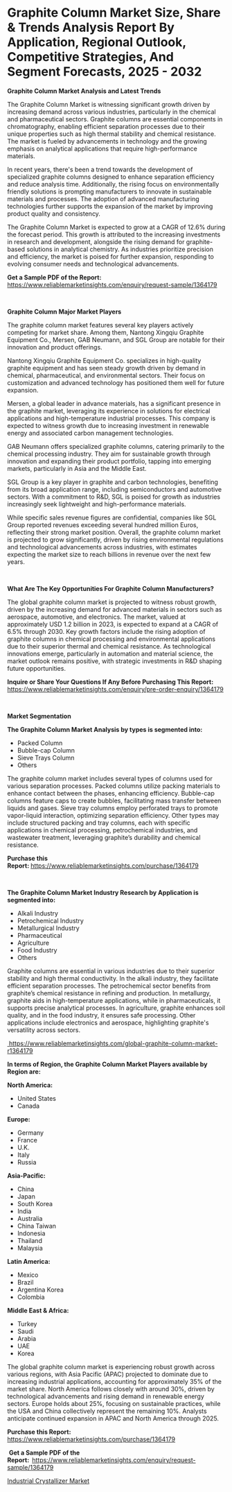 <p><h1>Graphite Column Market Size, Share & Trends Analysis Report By Application, Regional Outlook, Competitive Strategies, And Segment Forecasts, 2025 - 2032</h1></p><p><strong>Graphite Column Market Analysis and Latest Trends</strong></p>
<p><p>The Graphite Column Market is witnessing significant growth driven by increasing demand across various industries, particularly in the chemical and pharmaceutical sectors. Graphite columns are essential components in chromatography, enabling efficient separation processes due to their unique properties such as high thermal stability and chemical resistance. The market is fueled by advancements in technology and the growing emphasis on analytical applications that require high-performance materials.</p><p>In recent years, there's been a trend towards the development of specialized graphite columns designed to enhance separation efficiency and reduce analysis time. Additionally, the rising focus on environmentally friendly solutions is prompting manufacturers to innovate in sustainable materials and processes. The adoption of advanced manufacturing technologies further supports the expansion of the market by improving product quality and consistency.</p><p>The Graphite Column Market is expected to grow at a CAGR of 12.6% during the forecast period. This growth is attributed to the increasing investments in research and development, alongside the rising demand for graphite-based solutions in analytical chemistry. As industries prioritize precision and efficiency, the market is poised for further expansion, responding to evolving consumer needs and technological advancements.</p></p>
<p><strong>Get a Sample PDF of the Report:&nbsp;</strong> <a href="https://www.reliablemarketinsights.com/enquiry/request-sample/1364179?utm_campaign=2988&utm_medium=2&utm_source=Github&utm_content=ia&utm_term=10042025&utm_id=graphite-column">https://www.reliablemarketinsights.com/enquiry/request-sample/1364179</a></p>
<p>&nbsp;</p>
<p><strong>Graphite Column Major Market Players</strong></p>
<p><p>The graphite column market features several key players actively competing for market share. Among them, Nantong Xingqiu Graphite Equipment Co., Mersen, GAB Neumann, and SGL Group are notable for their innovation and product offerings.</p><p>Nantong Xingqiu Graphite Equipment Co. specializes in high-quality graphite equipment and has seen steady growth driven by demand in chemical, pharmaceutical, and environmental sectors. Their focus on customization and advanced technology has positioned them well for future expansion.</p><p>Mersen, a global leader in advance materials, has a significant presence in the graphite market, leveraging its experience in solutions for electrical applications and high-temperature industrial processes. This company is expected to witness growth due to increasing investment in renewable energy and associated carbon management technologies.</p><p>GAB Neumann offers specialized graphite columns, catering primarily to the chemical processing industry. They aim for sustainable growth through innovation and expanding their product portfolio, tapping into emerging markets, particularly in Asia and the Middle East.</p><p>SGL Group is a key player in graphite and carbon technologies, benefiting from its broad application range, including semiconductors and automotive sectors. With a commitment to R&D, SGL is poised for growth as industries increasingly seek lightweight and high-performance materials.</p><p>While specific sales revenue figures are confidential, companies like SGL Group reported revenues exceeding several hundred million Euros, reflecting their strong market position. Overall, the graphite column market is projected to grow significantly, driven by rising environmental regulations and technological advancements across industries, with estimates expecting the market size to reach billions in revenue over the next few years.</p></p>
<p>&nbsp;</p>
<p><strong>What Are The Key Opportunities For Graphite Column Manufacturers?</strong></p>
<p><p>The global graphite column market is projected to witness robust growth, driven by the increasing demand for advanced materials in sectors such as aerospace, automotive, and electronics. The market, valued at approximately USD 1.2 billion in 2023, is expected to expand at a CAGR of 6.5% through 2030. Key growth factors include the rising adoption of graphite columns in chemical processing and environmental applications due to their superior thermal and chemical resistance. As technological innovations emerge, particularly in automation and material science, the market outlook remains positive, with strategic investments in R&D shaping future opportunities.</p></p>
<p><strong>Inquire or Share Your Questions If Any Before Purchasing This Report:</strong> <a href="https://www.reliablemarketinsights.com/enquiry/pre-order-enquiry/1364179?utm_campaign=2988&utm_medium=2&utm_source=Github&utm_content=ia&utm_term=10042025&utm_id=graphite-column">https://www.reliablemarketinsights.com/enquiry/pre-order-enquiry/1364179</a></p>
<p>&nbsp;</p>
<p><strong>Market Segmentation</strong></p>
<p><strong>The Graphite Column Market Analysis by types is segmented into:</strong></p>
<p><ul><li>Packed Column</li><li>Bubble-cap Column</li><li>Sieve Trays Column</li><li>Others</li></ul></p>
<p><p>The graphite column market includes several types of columns used for various separation processes. Packed columns utilize packing materials to enhance contact between the phases, enhancing efficiency. Bubble-cap columns feature caps to create bubbles, facilitating mass transfer between liquids and gases. Sieve tray columns employ perforated trays to promote vapor-liquid interaction, optimizing separation efficiency. Other types may include structured packing and tray columns, each with specific applications in chemical processing, petrochemical industries, and wastewater treatment, leveraging graphite’s durability and chemical resistance.</p></p>
<p><strong>Purchase this Report:&nbsp;</strong><a href="https://www.reliablemarketinsights.com/purchase/1364179?utm_campaign=2988&utm_medium=2&utm_source=Github&utm_content=ia&utm_term=10042025&utm_id=graphite-column">https://www.reliablemarketinsights.com/purchase/1364179</a></p>
<p>&nbsp;</p>
<p><strong>The Graphite Column Market Industry Research by Application is segmented into:</strong></p>
<p><ul><li>Alkali Industry</li><li>Petrochemical Industry</li><li>Metallurgical Industry</li><li>Pharmaceutical</li><li>Agriculture</li><li>Food Industry</li><li>Others</li></ul></p>
<p><p>Graphite columns are essential in various industries due to their superior stability and high thermal conductivity. In the alkali industry, they facilitate efficient separation processes. The petrochemical sector benefits from graphite’s chemical resistance in refining and production. In metallurgy, graphite aids in high-temperature applications, while in pharmaceuticals, it supports precise analytical processes. In agriculture, graphite enhances soil quality, and in the food industry, it ensures safe processing. Other applications include electronics and aerospace, highlighting graphite's versatility across sectors.</p></p>
<p><a href="https://www.reliablemarketinsights.com/global-graphite-column-market-r1364179?utm_campaign=2988&utm_medium=2&utm_source=Github&utm_content=ia&utm_term=10042025&utm_id=graphite-column">&nbsp;https://www.reliablemarketinsights.com/global-graphite-column-market-r1364179</a></p>
<p><strong>In terms of Region, the Graphite Column Market Players available by Region are:</strong></p>
<p>
    <p> <strong> North America: </strong>
        <ul>
            <li>United States</li>
            <li>Canada</li>
        </ul>
        </p> 
    <p> <strong> Europe: </strong>
        <ul>
            <li>Germany</li>
            <li>France</li>
            <li>U.K.</li>
            <li>Italy</li>
            <li>Russia</li>
        </ul>
        </p> 
    <p> <strong> Asia-Pacific: </strong>
        <ul>
            <li>China</li>
            <li>Japan</li>
            <li>South Korea</li>
            <li>India</li>
            <li>Australia</li>
            <li>China Taiwan</li>
            <li>Indonesia</li>
            <li>Thailand</li>
            <li>Malaysia</li>
        </ul>
        </p> 
    <p> <strong> Latin America: </strong>
        <ul>
            <li>Mexico</li>
            <li>Brazil</li>
            <li>Argentina Korea</li>
            <li>Colombia</li>
        </ul>
        </p> 
    <p> <strong> Middle East & Africa: </strong>
        <ul>
            <li>Turkey</li>
            <li>Saudi</li>
            <li>Arabia</li>
            <li>UAE</li>
            <li>Korea</li>
        </ul>
    </p>
    </p>
<p><p>The global graphite column market is experiencing robust growth across various regions, with Asia Pacific (APAC) projected to dominate due to increasing industrial applications, accounting for approximately 35% of the market share. North America follows closely with around 30%, driven by technological advancements and rising demand in renewable energy sectors. Europe holds about 25%, focusing on sustainable practices, while the USA and China collectively represent the remaining 10%. Analysts anticipate continued expansion in APAC and North America through 2025.</p></p>
<p><strong>Purchase this Report: </strong><a href="https://www.reliablemarketinsights.com/purchase/1364179?utm_campaign=2988&utm_medium=2&utm_source=Github&utm_content=ia&utm_term=10042025&utm_id=graphite-column">https://www.reliablemarketinsights.com/purchase/1364179</a></p>
<p>&nbsp;<strong>Get a Sample PDF of the Report:&nbsp;&nbsp;</strong><a href="https://www.reliablemarketinsights.com/enquiry/request-sample/1364179?utm_campaign=2988&utm_medium=2&utm_source=Github&utm_content=ia&utm_term=10042025&utm_id=graphite-column">https://www.reliablemarketinsights.com/enquiry/request-sample/1364179</a></p>
<p><strong></strong></p>
<p><p><a href="https://github.com/guzasbahsas/Market-Research-Report-List-1/blob/main/industrial-crystallizer-market.md?utm_campaign=2988&utm_medium=2&utm_source=Github&utm_content=ia&utm_term=10042025&utm_id=graphite-column">Industrial Crystallizer Market</a></p></p>